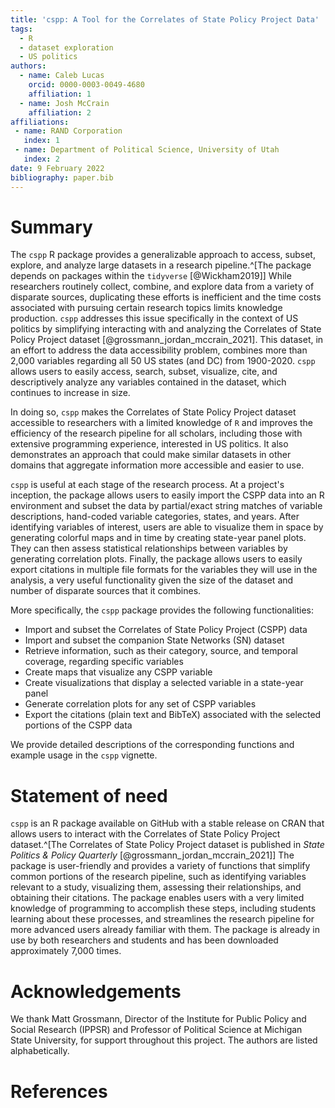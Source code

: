 ```yaml
---
title: 'cspp: A Tool for the Correlates of State Policy Project Data'
tags:
  - R
  - dataset exploration
  - US politics
authors:
  - name: Caleb Lucas
    orcid: 0000-0003-0049-4680
    affiliation: 1
  - name: Josh McCrain
    affiliation: 2
affiliations:
 - name: RAND Corporation
   index: 1
 - name: Department of Political Science, University of Utah
   index: 2
date: 9 February 2022
bibliography: paper.bib
---
```


# Summary

The `cspp` R package provides a generalizable approach to access, subset, explore, and analyze large datasets in a research pipeline.^[The package depends on packages within the `tidyverse` [@Wickham2019]] While researchers routinely collect, combine, and explore data from a variety of disparate sources, duplicating these efforts is inefficient and the time costs associated with pursuing certain research topics limits knowledge production. `cspp` addresses this issue specifically in the context of US politics by simplifying interacting with and analyzing the Correlates of State Policy Project dataset [@grossmann_jordan_mccrain_2021]. This dataset, in an effort to address the data accessibility problem, combines more than 2,000 variables regarding all 50 US states (and DC) from 1900-2020. `cspp` allows users to easily access, search, subset, visualize, cite, and descriptively analyze any variables contained in the dataset, which continues to increase in size.

In doing so, `cspp` makes the Correlates of State Policy Project dataset accessible to researchers with a limited knowledge of `R` and improves the efficiency of the research pipeline for all scholars, including those with extensive programming experience, interested in US politics. It also demonstrates an approach that could make similar datasets in other domains that aggregate information more accessible and easier to use.

`cspp` is useful at each stage of the research process. At a project's inception, the package allows users to easily import the CSPP data into an R environment and subset the data by partial/exact string matches of variable descriptions, hand-coded variable categories, states, and years. After identifying variables of interest, users are able to visualize them in space by generating colorful maps and in time by creating state-year panel plots. They can then assess statistical relationships between variables by generating correlation plots. Finally, the package allows users to easily export citations in multiple file formats for the variables they will use in the analysis, a very useful functionality given the size of the dataset and number of disparate sources that it combines.

More specifically, the `cspp` package provides the following functionalities:

-   Import and subset the Correlates of State Policy Project (CSPP) data
-   Import and subset the companion State Networks (SN) dataset
-   Retrieve information, such as their category, source, and temporal coverage, regarding specific variables
-   Create maps that visualize any CSPP variable
-   Create visualizations that display a selected variable in a state-year panel
-   Generate correlation plots for any set of CSPP variables
-   Export the citations (plain text and BibTeX) associated with the selected portions of the CSPP data

We provide detailed descriptions of the corresponding functions and example usage in the `cspp` vignette.

# Statement of need

`cspp` is an R package available on GitHub with a stable release on CRAN that allows users to interact with the Correlates of State Policy Project dataset.^[The Correlates of State Policy Project dataset is published in *State Politics & Policy Quarterly* [@grossmann_jordan_mccrain_2021]] The package is user-friendly and provides a variety of functions that simplify common portions of the research pipeline, such as identifying variables relevant to a study, visualizing them, assessing their relationships, and obtaining their citations. The package enables users with a very limited knowledge of programming to accomplish these steps, including students learning about these processes, and streamlines the research pipeline for more advanced users already familiar with them. The package is already in use by both researchers and students and has been downloaded approximately 7,000 times.

# Acknowledgements

We thank Matt Grossmann, Director of the Institute for Public Policy and Social Research (IPPSR) and Professor of Political Science at Michigan State University, for support throughout this project. The authors are listed alphabetically.

# References